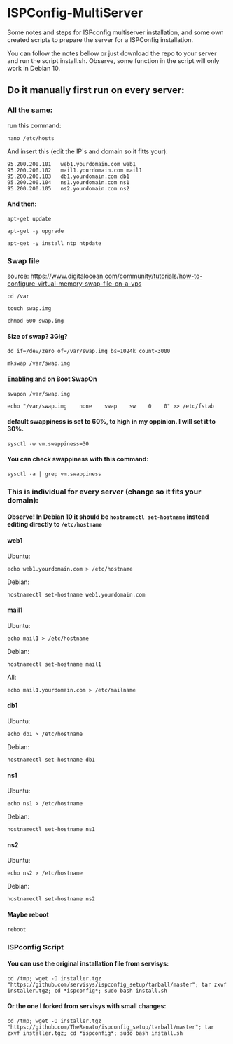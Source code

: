 # ISPConfig-MultiServer

Some notes and steps for ISPconfig multiserver installation, and some own created scripts to prepare the server for a ISPConfig installation.

You can follow the notes bellow or just download the repo to your server and run the script install.sh.
Observe, some function in the script will only work in Debian 10.

## Do it manually first run on every server:

### All the same:

run this command:

```
nano /etc/hosts
```

And insert this (edit the IP's and domain so it fitts your):
```
95.200.200.101   web1.yourdomain.com web1
95.200.200.102   mail1.yourdomain.com mail1
95.200.200.103   db1.yourdomain.com db1
95.200.200.104   ns1.yourdomain.com ns1
95.200.200.105   ns2.yourdomain.com ns2
```
#### And then:
```
apt-get update
```
```
apt-get -y upgrade
```
```
apt-get -y install ntp ntpdate
```

### Swap file 
source: https://www.digitalocean.com/community/tutorials/how-to-configure-virtual-memory-swap-file-on-a-vps


```
cd /var
```
```
touch swap.img
```
```
chmod 600 swap.img
```
#### Size of swap? 3Gig?
```
dd if=/dev/zero of=/var/swap.img bs=1024k count=3000
```
```
mkswap /var/swap.img
```

#### Enabling and on Boot SwapOn
```
swapon /var/swap.img
```
```
echo "/var/swap.img    none    swap    sw    0    0" >> /etc/fstab
```

#### default swappiness is set to 60%, to high in my oppinion. I will set it to 30%.
```
sysctl -w vm.swappiness=30
```
#### You can check swappiness with this command:
```
sysctl -a | grep vm.swappiness
```
### This is individual for every server (change so it fits your domain):
#### Observe! In Debian 10 it should be ```hostnamectl set-hostname``` instead editing directly to ```/etc/hostname``` 
#### web1
Ubuntu:
```
echo web1.yourdomain.com > /etc/hostname
```
Debian:
```
hostnamectl set-hostname web1.yourdomain.com
```

#### mail1
Ubuntu:
```
echo mail1 > /etc/hostname
```
Debian:
```
hostnamectl set-hostname mail1
```
All:
```
echo mail1.yourdomain.com > /etc/mailname
```
#### db1
Ubuntu:
```
echo db1 > /etc/hostname
```

Debian:
```
hostnamectl set-hostname db1
```
#### ns1
Ubuntu:
```
echo ns1 > /etc/hostname
```
Debian:
```
hostnamectl set-hostname ns1
```
#### ns2
Ubuntu:
```
echo ns2 > /etc/hostname
```
Debian:
```
hostnamectl set-hostname ns2
```
#### Maybe reboot
```
reboot
```
### ISPconfig Script

#### You can use the original installation file from servisys:
```
cd /tmp; wget -O installer.tgz "https://github.com/servisys/ispconfig_setup/tarball/master"; tar zxvf installer.tgz; cd *ispconfig*; sudo bash install.sh
```

#### Or the one I forked from servisys with small changes:
```
cd /tmp; wget -O installer.tgz "https://github.com/TheRenato/ispconfig_setup/tarball/master"; tar zxvf installer.tgz; cd *ispconfig*; sudo bash install.sh
```